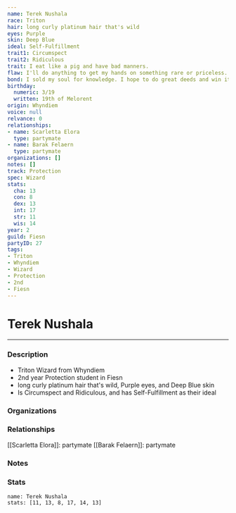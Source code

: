 ```yaml
---
name: Terek Nushala
race: Triton
hair: long curly platinum hair that's wild
eyes: Purple
skin: Deep Blue
ideal: Self-Fulfillment
trait1: Circumspect
trait2: Ridiculous
trait: I eat like a pig and have bad manners.
flaw: I'll do anything to get my hands on something rare or priceless.
bond: I sold my soul for knowledge. I hope to do great deeds and win it back.
birthday:
  numeric: 3/19
  written: 19th of Melorent
origin: Whyndiem
voice: null
relvance: 0
relationships:
- name: Scarletta Elora
  type: partymate
- name: Barak Felaern
  type: partymate
organizations: []
notes: []
track: Protection
spec: Wizard
stats:
  cha: 13
  con: 8
  dex: 13
  int: 17
  str: 11
  wis: 14
year: 2
guild: Fiesn
partyID: 27
tags:
- Triton
- Whyndiem
- Wizard
- Protection
- 2nd
- Fiesn
---
```

# Terek Nushala
---
### Description
- Triton Wizard from Whyndiem
- 2nd year Protection student in Fiesn
- long curly platinum hair that's wild, Purple eyes, and Deep Blue skin
- Is Circumspect and Ridiculous, and has Self-Fulfillment as their ideal

### Organizations

### Relationships
[[Scarletta Elora]]: partymate
[[Barak Felaern]]: partymate

### Notes

### Stats
```statblock
name: Terek Nushala
stats: [11, 13, 8, 17, 14, 13]
```